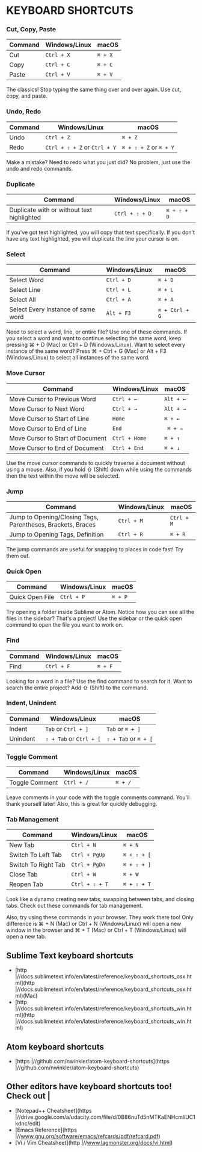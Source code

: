 # KEYBOARD SHORTCUTS


### Cut, Copy, Paste

| Command | Windows/Linux | macOS |
| ------- | -------- | ------------ |
| Cut | `Ctrl + X` | `⌘ + X`  |
| Copy | `Ctrl + C` | `⌘ + C`  |
| Paste | `Ctrl + V` | `⌘ + V`  |

The classics! Stop typing the same thing over and over again. Use cut, copy, and paste.

### Undo, Redo
| Command | Windows/Linux | macOS |
| ------- | -------- | ------------ |
| Undo | `Ctrl + Z` | `⌘ + Z` |
| Redo | `Ctrl + ⇧ + Z` or `Ctrl + Y` | `⌘ + ⇧ + Z` or `⌘ + Y` |

Make a mistake? Need to redo what you just did? No problem, just use the undo and redo commands.

### Duplicate
| Command | Windows/Linux | macOS |
| ------- | -------- | ------------ |
| Duplicate with or without text highlighted | `Ctrl + ⇧ + D` | `⌘ + ⇧ + D` |

If you’ve got text highlighted, you will copy that text specifically. If you don’t have any text highlighted, you will duplicate the line your cursor is on.

### Select
| Command | Windows/Linux | macOS |
| ------- | -------- | ------------ |
| Select Word | `Ctrl + D` | `⌘ + D` |
| Select Line | `Ctrl + L` | `⌘ + L` |
| Select All | `Ctrl + A` | `⌘ + A` |
| Select Every Instance of same word | `Alt + F3` | `⌘ + Ctrl + G` |

Need to select a word, line, or entire file? Use one of these commands. If you select a word and want to continue selecting the same word, keep pressing ⌘ + D (Mac) or Ctrl + D (Windows/Linux). Want to select every instance of the same word? Press ⌘ + Ctrl + G (Mac) or Alt + F3 (Windows/Linux) to select all instances of the same word.

### Move Cursor
| Command | Windows/Linux | macOS |
| ------- | -------- | ------------ |
| Move Cursor to Previous Word | `Ctrl + ←` | `Alt + ←` |
| Move Cursor to Next Word | `Ctrl + →` | `Alt + →` |
| Move Cursor to Start of Line | `Home` | `⌘ + ←` |
| Move Cursor to End of Line | `End` | ` ⌘ + →` |
| Move Cursor to Start of Document | `Ctrl + Home` | `⌘ + ↑` |
| Move Cursor to End of Document | `Ctrl + End` | `⌘ + ↓` |

Use the move cursor commands to quickly traverse a document without using a mouse. Also, if you hold ⇧ (Shift) down while using the commands then the text within the move will be selected.

### Jump
| Command | Windows/Linux | macOS |
| ------- | -------- | ------------ |
| Jump to Opening/Closing Tags, Parentheses, Brackets, Braces | `Ctrl + M` | `Ctrl + M` |
| Jump to Opening Tags, Definition | `Ctrl + R` | `⌘ + R` |

The jump commands are useful for snapping to places in code fast! Try them out.

### Quick Open
| Command | Windows/Linux | macOS |
| ------- | -------- | ------------ |
| Quick Open File| `Ctrl + P` | `⌘ + P` |

Try opening a folder inside Sublime or Atom. Notice how you can see all the files in the sidebar? That's a project! Use the sidebar or the quick open command to open the file you want to work on.


### Find
| Command | Windows/Linux | macOS |
| ------- | -------- | ------------ |
| Find | `Ctrl + F` | `⌘ + F` |

Looking for a word in a file? Use the find command to search for it. Want to search the entire project? Add ⇧ (Shift) to the command.

### Indent, Unindent
| Command | Windows/Linux | macOS |
| ------- | -------- | ------------ |
| Indent | `Tab` or `Ctrl + ]` | `Tab` or `⌘ + ]` |
| Unindent | `⇧ + Tab` or `Ctrl + [` | `⇧ + Tab` or `⌘ + [` |

### Toggle Comment
| Command | Windows/Linux | macOS |
| ------- | -------- | ------------ |
| Toggle Comment | `Ctrl + /` | `⌘ + /` |

Leave comments in your code with the toggle comments command. You'll thank yourself later! Also, this is great for quickly debugging.

### Tab Management
| Command | Windows/Linux | macOS |
| ------- | -------- | ------------ |
| New Tab | `Ctrl + N` | `⌘ + N` |
| Switch To Left Tab | `Ctrl + PgUp` | `⌘ + ⇧ + [` |
| Switch To Right Tab | `Ctrl + PgDn` | `⌘ + ⇧ + ]` |
| Close Tab | `Ctrl + W` | `⌘ + W` |
| Reopen Tab | `Ctrl + ⇧ + T` | `⌘ + ⇧ + T` |

Look like a dynamo creating new tabs, swapping between tabs, and closing tabs. Check out these commands for tab management.

Also, try using these commands in your browser. They work there too! Only difference is ⌘ + N (Mac) or Ctrl + N (Windows/Linux) will open a new window in the browser and ⌘ + T (Mac) or Ctrl + T (Windows/Linux) will open a new tab.

## Sublime Text keyboard shortcuts
- [http |//docs.sublimetext.info/en/latest/reference/keyboard_shortcuts_osx.html](http |//docs.sublimetext.info/en/latest/reference/keyboard_shortcuts_osx.html)(Mac)
- [http |//docs.sublimetext.info/en/latest/reference/keyboard_shortcuts_win.html](http |//docs.sublimetext.info/en/latest/reference/keyboard_shortcuts_win.html)

## Atom keyboard shortcuts
- [https |//github.com/nwinkler/atom-keyboard-shortcuts](https |//github.com/nwinkler/atom-keyboard-shortcuts)

## Other editors have keyboard shortcuts too! Check out |
- [Notepad++ Cheatsheet](https |//drive.google.com/a/udacity.com/file/d/0B86nuTd5nMTKaENHcmliUC1kdnc/edit)
- [Emacs Reference](https |//www.gnu.org/software/emacs/refcards/pdf/refcard.pdf)
- [Vi / Vim Cheatsheet](http |//www.lagmonster.org/docs/vi.html)